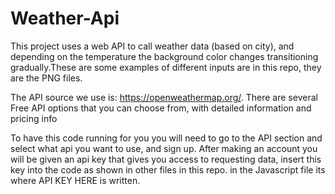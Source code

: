 # Weather-Api
This project uses a web API to call weather data (based on city), and depending on the temperature the background color changes transitioning gradually.These are some examples of different inputs are in this repo, they are the PNG files.

The API source we use is: https://openweathermap.org/. There are several Free API options that you can choose from, with detailed information and pricing info

To have this code running for you you will need to go to the API section and select what api you want to use, and sign up. After making an account you will be given an api key that gives you access to requesting data, insert this key into the code as shown in other files in this repo. in the Javascript file its where API KEY HERE is written.
